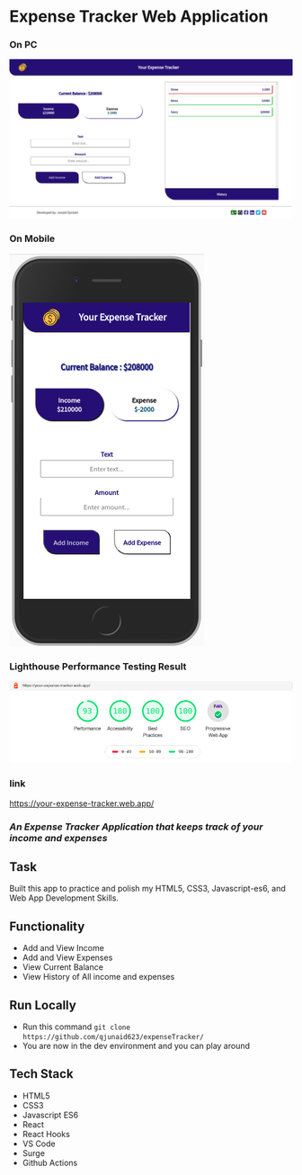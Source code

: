 # Expense Tracker Web Application


### On PC
<img src="./images/ExpenseTracker.png"/>


### On Mobile
<img src="./images/ExpenseTrackerMobile.png"/>


### Lighthouse Performance Testing Result
<img src="./images/lighthouse.png"/>


### link
https://your-expense-tracker.web.app/

### *An Expense Tracker Application that keeps track of your income and expenses*

## Task
Built this app to practice and polish my HTML5, CSS3, Javascript-es6, and Web App Development Skills.


## Functionality
 - Add and View Income
 - Add and View Expenses
 - View Current Balance
 - View History of All income and expenses

## Run Locally 

- Run this command `git clone https://github.com/qjunaid623/expenseTracker/`
- You are now in the dev environment and you can play around 

## Tech Stack

- HTML5
- CSS3
- Javascript ES6
- React
- React Hooks
- VS Code
- Surge
- Github Actions
